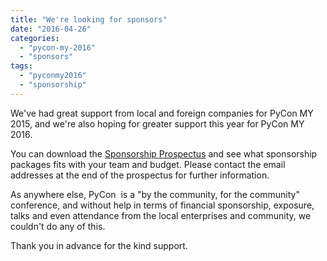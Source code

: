 ```yaml
---
title: "We're looking for sponsors"
date: "2016-04-26"
categories: 
  - "pycon-my-2016"
  - "sponsors"
tags: 
  - "pyconmy2016"
  - "sponsorship"
---
```


We've had great support from local and foreign companies for PyCon MY 2015, and we're also hoping for greater support this year for PyCon MY 2016.

You can download the [Sponsorship Prospectus](https://drive.google.com/open?id=0Bxj_XxvZhpQRZE4xM2FJcnJnZWc) and see what sponsorship packages fits with your team and budget. Please contact the email addresses at the end of the prospectus for further information.

As anywhere else, PyCon  is a "by the community, for the community" conference, and without help in terms of financial sponsorship, exposure, talks and even attendance from the local enterprises and community, we couldn't do any of this.

Thank you in advance for the kind support.
